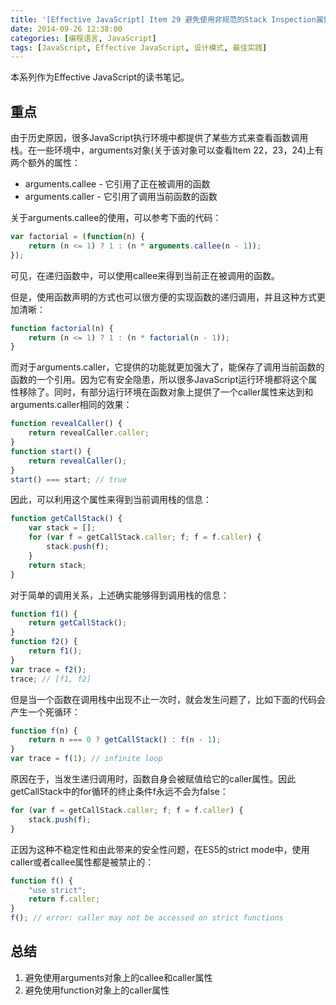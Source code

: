 ```yaml
---
title: '[Effective JavaScript] Item 29 避免使用非规范的Stack Inspection属性'
date: 2014-09-26 12:38:00
categories: [编程语言, JavaScript]
tags: [JavaScript, Effective JavaScript, 设计模式, 最佳实践]
---
```


本系列作为Effective JavaScript的读书笔记。
 
## 重点 
 
由于历史原因，很多JavaScript执行环境中都提供了某些方式来查看函数调用栈。在一些环境中，arguments对象(关于该对象可以查看Item 22，23，24)上有两个额外的属性：
 
- arguments.callee - 它引用了正在被调用的函数
- arguments.caller - 它引用了调用当前函数的函数

关于arguments.callee的使用，可以参考下面的代码：

```js
var factorial = (function(n) {  
    return (n <= 1) ? 1 : (n * arguments.callee(n - 1));  
}); 
```

<!-- More -->

可见，在递归函数中，可以使用callee来得到当前正在被调用的函数。
 
但是，使用函数声明的方式也可以很方便的实现函数的递归调用，并且这种方式更加清晰：

```js
function factorial(n) {  
    return (n <= 1) ? 1 : (n * factorial(n - 1));  
}  
```

而对于arguments.caller，它提供的功能就更加强大了，能保存了调用当前函数的函数的一个引用。因为它有安全隐患，所以很多JavaScript运行环境都将这个属性移除了。同时，有部分运行环境在函数对象上提供了一个caller属性来达到和arguments.caller相同的效果：

```js
function revealCaller() {  
    return revealCaller.caller;  
}  
function start() {  
    return revealCaller();  
}  
start() === start; // true  
```

因此，可以利用这个属性来得到当前调用栈的信息：

```js
function getCallStack() {  
    var stack = [];  
    for (var f = getCallStack.caller; f; f = f.caller) {  
        stack.push(f);  
    }  
    return stack;  
}  
```

对于简单的调用关系，上述确实能够得到调用栈的信息：

```js
function f1() {  
    return getCallStack();  
}  
function f2() {  
    return f1();  
}  
var trace = f2();  
trace; // [f1, f2]  
```

但是当一个函数在调用栈中出现不止一次时，就会发生问题了，比如下面的代码会产生一个死循环：

```js
function f(n) {  
    return n === 0 ? getCallStack() : f(n - 1);  
}  
var trace = f(1); // infinite loop  
```

原因在于，当发生递归调用时，函数自身会被赋值给它的caller属性。因此getCallStack中的for循环的终止条件f永远不会为false：

```js
for (var f = getCallStack.caller; f; f = f.caller) {  
    stack.push(f);  
}  
```

正因为这种不稳定性和由此带来的安全性问题，在ES5的strict mode中，使用caller或者callee属性都是被禁止的：

```js
function f() {  
    "use strict";  
    return f.caller;  
}  
f(); // error: caller may not be accessed on strict functions  
```

## 总结

1. 避免使用arguments对象上的callee和caller属性
2. 避免使用function对象上的caller属性

